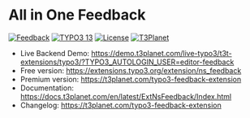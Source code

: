 # All in One Feedback

  [![Feedback](https://img.shields.io/badge/stable-v13.0.3-green?style=flat-square)](https://github.com/nitsan-technologies/ns_feedback/tree/13.0.3) [![TYPO3 13](https://img.shields.io/badge/TYPO3-13-orange.svg?style=flat-square)](https://get.typo3.org/version/13) [![License](https://img.shields.io/badge/license-GPL--3.0-orange?style=flat-square)](https://www.gnu.org/licenses/gpl-3.0.en.html) [![T3Planet](https://img.shields.io/badge/T3Planet-Feedback-50b99a?style=flat-square)](https://t3planet.com/typo3-feedback-extension)

- Live Backend Demo: https://demo.t3planet.com/live-typo3/t3t-extensions/typo3/?TYPO3_AUTOLOGIN_USER=editor-feedback
- Free version: https://extensions.typo3.org/extension/ns_feedback
- Premium version: https://t3planet.com/typo3-feedback-extension
- Documentation: https://docs.t3planet.com/en/latest/ExtNsFeedback/Index.html
- Changelog: https://t3planet.com/typo3-feedback-extension
